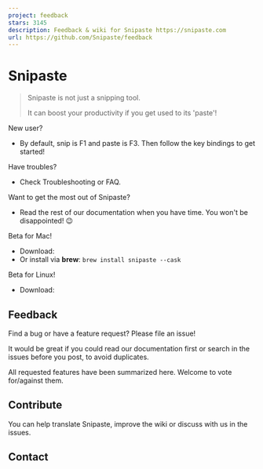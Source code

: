 ```yaml
---
project: feedback
stars: 3145
description: Feedback & wiki for Snipaste https://snipaste.com
url: https://github.com/Snipaste/feedback
---
```


Snipaste
========

> Snipaste is not just a snipping tool.
> 
> It can boost your productivity if you get used to its 'paste'!

New user?

-   By default, snip is F1 and paste is F3. Then follow the key bindings to get started!

Have troubles?

-   Check Troubleshooting or FAQ.

Want to get the most out of Snipaste?

-   Read the rest of our documentation when you have time. You won't be disappointed! 😉

Beta for Mac!

-   Download:
-   Or install via **brew**: `brew install snipaste --cask`

Beta for Linux!

-   Download:

Feedback
--------

Find a bug or have a feature request? Please file an issue!

It would be great if you could read our documentation first or search in the issues before you post, to avoid duplicates.

All requested features have been summarized here. Welcome to vote for/against them.

Contribute
----------

You can help translate Snipaste, improve the wiki or discuss with us in the issues.

Contact
-------

